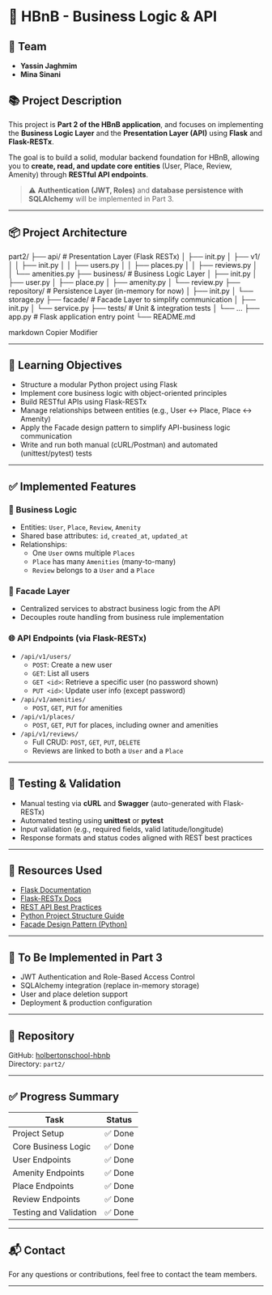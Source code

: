 # 🏨 HBnB - Business Logic & API

## 👥 Team
- **Yassin Jaghmim**
- **Mina Sinani**

## 📚 Project Description

This project is **Part 2 of the HBnB application**, and focuses on implementing the **Business Logic Layer** and the **Presentation Layer (API)** using **Flask** and **Flask-RESTx**.

The goal is to build a solid, modular backend foundation for HBnB, allowing you to **create, read, and update core entities** (User, Place, Review, Amenity) through **RESTful API endpoints**.

> ⚠️ **Authentication (JWT, Roles)** and **database persistence with SQLAlchemy** will be implemented in Part 3.

---

## 📦 Project Architecture

part2/
├── api/ # Presentation Layer (Flask RESTx)
│ ├── init.py
│ ├── v1/
│ │ ├── init.py
│ │ ├── users.py
│ │ ├── places.py
│ │ ├── reviews.py
│ │ └── amenities.py
├── business/ # Business Logic Layer
│ ├── init.py
│ ├── user.py
│ ├── place.py
│ ├── amenity.py
│ └── review.py
├── repository/ # Persistence Layer (in-memory for now)
│ ├── init.py
│ └── storage.py
├── facade/ # Facade Layer to simplify communication
│ ├── init.py
│ └── service.py
├── tests/ # Unit & integration tests
│ └── ...
├── app.py # Flask application entry point
└── README.md

markdown
Copier
Modifier

---

## 🎯 Learning Objectives

- Structure a modular Python project using Flask
- Implement core business logic with object-oriented principles
- Build RESTful APIs using Flask-RESTx
- Manage relationships between entities (e.g., User ↔ Place, Place ↔ Amenity)
- Apply the Facade design pattern to simplify API-business logic communication
- Write and run both manual (cURL/Postman) and automated (unittest/pytest) tests

---

## ✅ Implemented Features

### 🧠 Business Logic
- Entities: `User`, `Place`, `Review`, `Amenity`
- Shared base attributes: `id`, `created_at`, `updated_at`
- Relationships:
  - One `User` owns multiple `Places`
  - `Place` has many `Amenities` (many-to-many)
  - `Review` belongs to a `User` and a `Place`

### 🧩 Facade Layer
- Centralized services to abstract business logic from the API
- Decouples route handling from business rule implementation

### 🌐 API Endpoints (via Flask-RESTx)
- `/api/v1/users/`
  - `POST`: Create a new user
  - `GET`: List all users
  - `GET <id>`: Retrieve a specific user (no password shown)
  - `PUT <id>`: Update user info (except password)
- `/api/v1/amenities/`
  - `POST`, `GET`, `PUT` for amenities
- `/api/v1/places/`
  - `POST`, `GET`, `PUT` for places, including owner and amenities
- `/api/v1/reviews/`
  - Full CRUD: `POST`, `GET`, `PUT`, `DELETE`
  - Reviews are linked to both a `User` and a `Place`

---

## 🧪 Testing & Validation

- Manual testing via **cURL** and **Swagger** (auto-generated with Flask-RESTx)
- Automated testing using **unittest** or **pytest**
- Input validation (e.g., required fields, valid latitude/longitude)
- Response formats and status codes aligned with REST best practices

---

## 📖 Resources Used

- [Flask Documentation](https://flask.palletsprojects.com/en/stable/)
- [Flask-RESTx Docs](https://flask-restx.readthedocs.io/en/latest/)
- [REST API Best Practices](https://restfulapi.net/)
- [Python Project Structure Guide](https://docs.python-guide.org/writing/structure/)
- [Facade Design Pattern (Python)](https://refactoring.guru/design-patterns/facade/python/example)

---

## 🚧 To Be Implemented in Part 3

- JWT Authentication and Role-Based Access Control
- SQLAlchemy integration (replace in-memory storage)
- User and place deletion support
- Deployment & production configuration

---

## 📁 Repository

GitHub: [holbertonschool-hbnb](https://github.com/holbertonschool-hbnb)  
Directory: `part2/`

---

## ✅ Progress Summary

| Task                         | Status |
|-----------------------------|--------|
| Project Setup               | ✅ Done |
| Core Business Logic         | ✅ Done |
| User Endpoints              | ✅ Done |
| Amenity Endpoints           | ✅ Done |
| Place Endpoints             | ✅ Done |
| Review Endpoints            | ✅ Done |
| Testing and Validation      | ✅ Done |

---

## 📬 Contact

For any questions or contributions, feel free to contact the team members.

---
